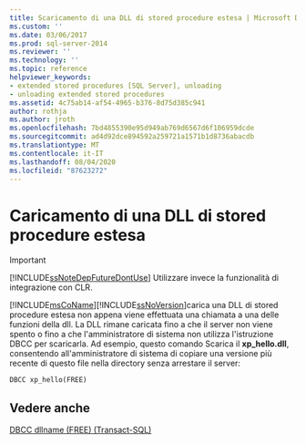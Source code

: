 ```yaml
---
title: Scaricamento di una DLL di stored procedure estesa | Microsoft Docs
ms.custom: ''
ms.date: 03/06/2017
ms.prod: sql-server-2014
ms.reviewer: ''
ms.technology: ''
ms.topic: reference
helpviewer_keywords:
- extended stored procedures [SQL Server], unloading
- unloading extended stored procedures
ms.assetid: 4c75ab14-af54-4965-b376-8d75d385c941
author: rothja
ms.author: jroth
ms.openlocfilehash: 7bd4855390e95d949ab769d6567d6f106959dcde
ms.sourcegitcommit: ad4d92dce894592a259721a1571b1d8736abacdb
ms.translationtype: MT
ms.contentlocale: it-IT
ms.lasthandoff: 08/04/2020
ms.locfileid: "87623272"
---
```

# <a name="unloading-an-extended-stored-procedure-dll"></a>Caricamento di una DLL di stored procedure estesa
    
> [!IMPORTANT]  
>  [!INCLUDE[ssNoteDepFutureDontUse](../../includes/ssnotedepfuturedontuse-md.md)] Utilizzare invece la funzionalità di integrazione con CLR.  
  
 [!INCLUDE[msCoName](../../includes/msconame-md.md)][!INCLUDE[ssNoVersion](../../includes/ssnoversion-md.md)]carica una DLL di stored procedure estesa non appena viene effettuata una chiamata a una delle funzioni della dll. La DLL rimane caricata fino a che il server non viene spento o fino a che l'amministratore di sistema non utilizza l'istruzione DBCC per scaricarla. Ad esempio, questo comando Scarica il **xp_hello.dll**, consentendo all'amministratore di sistema di copiare una versione più recente di questo file nella directory senza arrestare il server:  
  
```  
DBCC xp_hello(FREE)  
```  
  
## <a name="see-also"></a>Vedere anche  
 [DBCC dllname &#40;FREE&#41; &#40;Transact-SQL&#41;](/sql/t-sql/database-console-commands/dbcc-dllname-free-transact-sql)  
  
  

